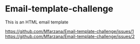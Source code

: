 # Email-template-challenge
This is an HTML email template

https://github.com/Mfarzana/Email-template-challenge/issues/1
https://github.com/Mfarzana/Email-template-challenge/issues/2
